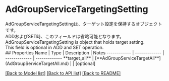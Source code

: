 # AdGroupServiceTargetingSetting

<div lang=\"ja\">AdGroupServiceTargetingSettingは、ターゲット設定を保持するオブジェクトです。<br> ADDおよびSET時、このフィールドは省略可能となります。</div> <div lang=\"en\">AdGroupServiceTargetingSetting is object that holds target setting.<br> This field is optional in ADD and SET operation.</div> 
## Properties
Name | Type | Description | Notes
------------ | ------------- | ------------- | -------------
**target_all** | [**AdGroupServiceTargetAll**](AdGroupServiceTargetAll.md) |  | [optional] 

[[Back to Model list]](../README.md#documentation-for-models) [[Back to API list]](../README.md#documentation-for-api-endpoints) [[Back to README]](../README.md)


